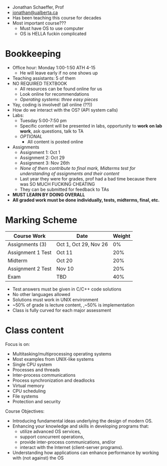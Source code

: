 - Jonathan Schaeffer, Prof
- jonathan@ualberta.ca
- Has been teaching this course for decades
- Most important course???
	- Must have OS to use computer
	- OS is HELLA fuckin complicated
# Bookkeeping
- Office hour: Monday 1:00-1:50 ATH 4-15
	- He will leave early if no one shows up
- Teaching assistants: 5 of them
- NO REQUIRED TEXTBOOK
	- All resources can be found online for us
	- Look online for recommendations
	- *Operating systems: three easy pieces*
- Yay, coding is involved! (all online (??))
- How do we interact with the OS? (API system calls)
- Labs:
	- Tuesday 5:00-7:50 pm
	- Specific content will be presented in labs, opportunity to **work on lab work**, ask questions, talk to TA
	- *OPTIONAL*
		- All content is posted online
- Assignments
	- Assignment 1: Oct 1
	- Assignment 2: Oct 29
	- Assignment 3: Nov 26th
	- *None of them contribute to final mark, Midterms test for understanding of assignments and their content*
	- Last year they were for grades, prof had a bad time because there was SO MUCH FUCKING CHEATING
	- They can be submitted for feedback to TAs
- **MUST LEARN BY DOING OVERALL**
- **All graded work must be done individually, tests, midterms, final, etc.**
# Marking Scheme
|Course Work|Date|Weight|
|---|---|---|
|Assignments (3)|Oct 1, Oct 29, Nov 26|0%|
|Assignment 1 Test|Oct 11|20%|
|Midterm|Oct 20|20%|
|Assignment 2 Test|Nov 10|20%|
|Exam|TBD|40%|
- Test answers must be given in C/C++ code solutions
- No other languages allowed
- Solutions must work in UNIX environment
- ~50% of grade is lecture content, ,~50% is implementation
- Class is fully curved for each major assessment

# Class content
Focus is on:
- Multitasking/multiprocessing operating systems
- Most examples from UNIX-like systems
- Single CPU system
- Processes and threads
- Inter-process communications
- Process synchronization and deadlocks
- Virtual memory
- CPU scheduling
- File systems
- Protection and security

Course Objectives:
- Introducing fundamental ideas underlying the design of modern OS.
- Enhancing your knowledge and skills in developing programs that:
	- utilize advanced OS services,
	- support concurrent operations,
	- provide inter-process communications, and/or
	- interact with the Internet (client-server programs).
- Understanding how applications can enhance performance by working with (not against) the OS